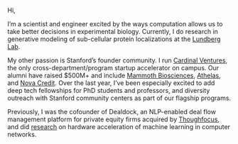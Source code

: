 Hi,

I’m a scientist and engineer excited by the ways computation allows us to take better decisions in experimental biology. Currently, I do research in generative modeling of sub-cellular protein localizations at the [Lundberg Lab](https://cellprofiling.org/).

My other passion is Stanford’s founder community. I run [Cardinal Ventures](cardinalventures.org), the only cross-department/program startup accelerator on campus. Our alumni have raised $500M+ and include [Mammoth Biosciences](mammoth.bio), [Athelas](athelas.com), and [Nova Credit](novacredit.com). Over the last year, I’ve been especially excited to add deep tech fellowships for PhD students and professors, and diversity outreach with Stanford community centers as part of our flagship programs.

Previously, I was the cofounder of Dealdock, an NLP-enabled deal flow management platform for private equity firms acquired by [Thoughfocus](https://thoughtfocus.com/), and did [research](https://dl.acm.org/doi/10.1145/3503222.3507726) on hardware acceleration of machine learning in computer networks.
